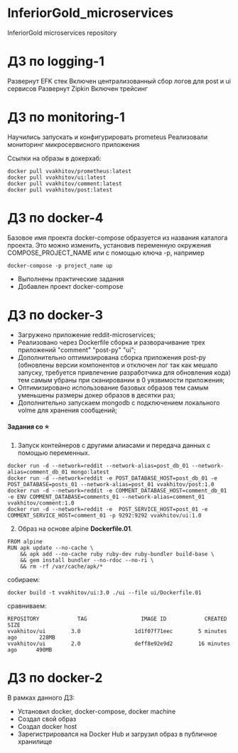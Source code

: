 # InferiorGold_microservices
InferiorGold microservices repository

# ДЗ по logging-1
Развернут EFK стек
Включен централизованный сбор логов для post и ui сервисов
Развернут Zipkin
Включен трейсинг

# ДЗ по monitoring-1
Научились запускать и конфигурировать prometeus
Реализовали мониторинг микросервисного приложения

Ссылки на образы в докерхаб:
```
docker pull vvakhitov/prometheus:latest
docker pull vvakhitov/ui:latest
docker pull vvakhitov/comment:latest
docker pull vvakhitov/post:latest
```

# ДЗ по docker-4
Базовое имя проекта docker-compose образуется из названия каталога проекта. Это можно изменить, установив переменную окружения COMPOSE_PROJECT_NAME или с помощью ключа -p, например
```
docker-compose -p project_name up
```
 - Выполнены практические задания
 - Добавлен проект docker-compose

# ДЗ по docker-3
 - Загружено приложение reddit-microservices;
 - Реализовано через Dockerfile сборка и разворачивание трех приложений "comment" "post-py" "ui";
 - Дополнительно оптимизирована сборка приложения post-py (обновлены версии компонентов и отключен лог так как мешало запуску, требуется привлечение разработчика для обновления кода) тем самым убраны при сканировании в 0 уязвимости приложения;
 - Оптимизировано использование базовых образов тем самым уменьшены размеры докер образов в десятки раз;
 - Дополнительно запускаем mongodb с подключением локального volme для хранения сообщений;

 #### Задания со ⭐
1. Запуск контейнеров с другими алиасами и передача данных с помощью переменных.
```
docker run -d --network=reddit --network-alias=post_db_01 --network-alias=comment_db_01 mongo:latest
docker run -d --network=reddit -e POST_DATABASE_HOST=post_db_01 -e POST_DATABASE=posts_01 --network-alias=post_01 vvakhitov/post:1.0
docker run -d --network=reddit -e COMMENT_DATABASE_HOST=comment_db_01 -e ENV COMMENT_DATABASE=comments_01 --network-alias=comment_01 vvakhitov/comment:1.0
docker run -d --network=reddit -e  POST_SERVICE_HOST=post_01 -e COMMENT_SERVICE_HOST=comment_01 -p 9292:9292 vvakhitov/ui:1.0
```
2. Образ на основе alpine **Dockerfile.01**.
```
FROM alpine
RUN apk update --no-cache \
    && apk add --no-cache ruby ruby-dev ruby-bundler build-base \
    && gem install bundler --no-rdoc --no-ri \
    && rm -rf /var/cache/apk/*
```
собираем:
```
docker build -t vvakhitov/ui:3.0 ./ui --file ui/Dockerfile.01
```
сравниваем:
```
REPOSITORY            TAG                 IMAGE ID            CREATED             SIZE
vvakhitov/ui        3.0                 1d1f07f71eec        5 minutes ago       228MB
vvakhitov/ui        2.0                 deff8e92e9d2        16 minutes ago      490MB
```



# ДЗ по docker-2
В рамках данного ДЗ:
- Установил docker, docker-compose, docker machine
- Создал свой образ
- Создал docker host
- Зарегистрировался на Docker Hub и загрузил образ в публичное хранилище

